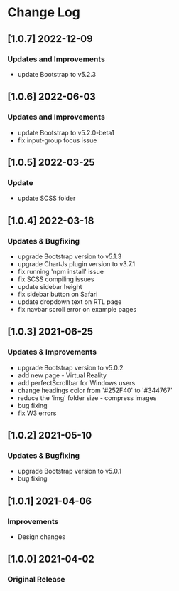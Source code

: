 # Change Log

## [1.0.7] 2022-12-09
### Updates and Improvements
- update Bootstrap to v5.2.3
  
## [1.0.6] 2022-06-03
### Updates and Improvements
- update Bootstrap to v5.2.0-beta1
- fix input-group focus issue

## [1.0.5] 2022-03-25
### Update
- update SCSS folder

## [1.0.4] 2022-03-18
### Updates & Bugfixing
- upgrade Bootstrap version to v5.1.3
- upgrade ChartJs plugin version to v3.7.1
- fix running 'npm install' issue
- fix SCSS compiling issues
- update sidebar height
- fix sidebar button on Safari
- update dropdown text on RTL page
- fix navbar scroll error on example pages

## [1.0.3] 2021-06-25
### Updates & Improvements
- upgrade Bootstrap version to v5.0.2
- add new page - Virtual Reality
- add perfectScrollbar for Windows users
- change headings color from '#252F40' to '#344767'
- reduce the 'img' folder size - compress images
- bug fixing
- fix W3 errors

## [1.0.2] 2021-05-10
### Updates & Bugfixing
- upgrade Bootstrap version to v5.0.1
- bug fixing

## [1.0.1] 2021-04-06
### Improvements
- Design changes

## [1.0.0] 2021-04-02
### Original Release

#